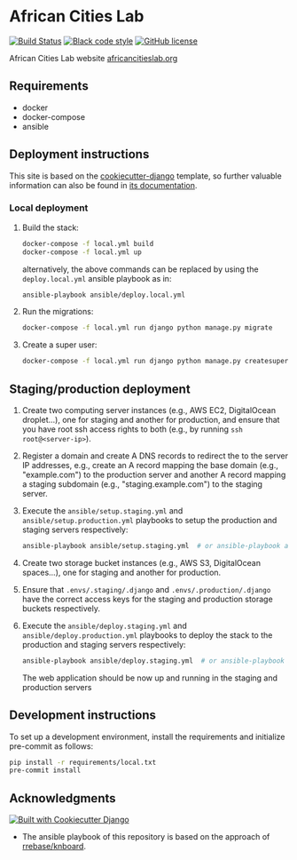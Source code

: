 # African Cities Lab

[![Build Status](https://github.com/martibosch/african-cities-lab-org/workflows/CI/badge.svg?branch=main)](https://github.com/martibosch/african-cities-lab-org/actions/workflows/ci.yml)
[![Black code style](https://img.shields.io/badge/code%20style-black-000000.svg)](https://github.com/ambv/black)
[![GitHub license](https://img.shields.io/github/license/martibosch/african-cities-lab-org.svg)](https://github.com/martibosch/african-cities-lab-org/blob/main/LICENSE)

African Cities Lab website [africancitieslab.org](https://africancitieslab.org)

## Requirements

* docker
* docker-compose
* ansible

## Deployment instructions

This site is based on the [cookiecutter-django](https://github.com/pydanny/cookiecutter-django/) template, so further valuable information can also be found in [its documentation](https://cookiecutter-django.readthedocs.io/en/latest/?badge=latest).

### Local deployment

1. Build the stack:

    ```bash
    docker-compose -f local.yml build
    docker-compose -f local.yml up
    ```

    alternatively, the above commands can be replaced by using the `deploy.local.yml` ansible playbook as in:

    ```bash
    ansible-playbook ansible/deploy.local.yml
    ```

2. Run the migrations:

    ```bash
    docker-compose -f local.yml run django python manage.py migrate
    ```

3. Create a super user:

    ```bash
    docker-compose -f local.yml run django python manage.py createsuperuser
    ```

## Staging/production deployment

1. Create two computing server instances (e.g., AWS EC2, DigitalOcean droplet...), one for staging and another for production, and ensure that you have root ssh access rights to both (e.g., by running `ssh root@<server-ip>`).

2. Register a domain and create A DNS records to redirect the to the server IP addresses, e.g., create an A record mapping the base domain (e.g., "example.com") to the production server and another A record mapping a staging subdomain (e.g., "staging.example.com") to the staging server.

3. Execute the `ansible/setup.staging.yml` and `ansible/setup.production.yml` playbooks to setup the production and staging servers respectively:

    ```bash
    ansible-playbook ansible/setup.staging.yml  # or ansible-playbook ansible/setup.production.yml
    ```

4. Create two storage bucket instances (e.g., AWS S3, DigitalOcean spaces...), one for staging and another for production.

5. Ensure that `.envs/.staging/.django` and `.envs/.production/.django` have the correct access keys for the staging and production storage buckets respectively.

6. Execute the `ansible/deploy.staging.yml` and `ansible/deploy.production.yml` playbooks to deploy the stack to the production and staging servers respectively:

    ```bash
    ansible-playbook ansible/deploy.staging.yml  # or ansible-playbook ansible/deploy.production.yml
    ```

    The web application should be now up and running in the staging and production servers

## Development instructions

To set up a development environment, install the requirements and initialize pre-commit as follows:

```bash
pip install -r requirements/local.txt
pre-commit install
```

## Acknowledgments

[![Built with Cookiecutter Django](https://img.shields.io/badge/built%20with-Cookiecutter%20Django-ff69b4.svg?logo=cookiecutter)](https://github.com/pydanny/cookiecutter-django/)

* The ansible playbook of this repository is based on the approach of [rrebase/knboard](https://www.rrebase.com/posts/deploying-knboard-to-digitalocean-with-ansible).
